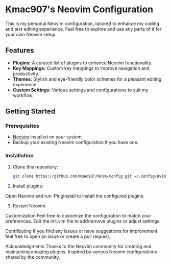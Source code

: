 # Kmac907's Neovim Configuration

This is my personal Neovim configuration, tailored to enhance my coding and text editing experience. Feel free to explore and use any parts of it for your own Neovim setup.

## Features

- **Plugins:** A curated list of plugins to enhance Neovim functionality.
- **Key Mappings:** Custom key mappings to improve navigation and productivity.
- **Themes:** Stylish and eye-friendly color schemes for a pleasant editing experience.
- **Custom Settings:** Various settings and configurations to suit my workflow.

## Getting Started

### Prerequisites

- [Neovim](https://neovim.io/) installed on your system.
- Backup your existing Neovim configuration if you have one.

### Installation

1. Clone this repository:

   ```bash
   git clone https://github.com/Kmac907/Nvim-Config.git ~/.config/nvim
2. Install plugins:

Open Neovim and run :PlugInstall to install the configured plugins.

3. Restart Neovim.

Customization
Feel free to customize the configuration to match your preferences. Edit the init.vim file to add/remove plugins or adjust settings.

Contributing
If you find any issues or have suggestions for improvement, feel free to open an issue or create a pull request.

Acknowledgments
Thanks to the Neovim community for creating and maintaining amazing plugins. Inspired by various Neovim configurations shared by the community.
